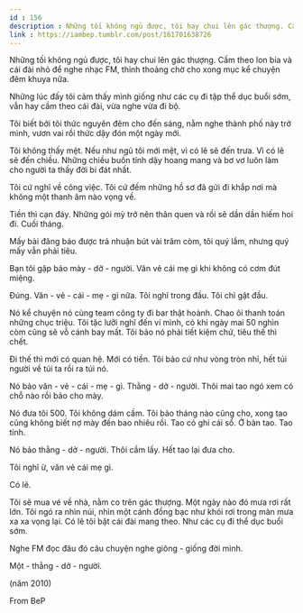 ```yaml
---
id : 156
description : Những tối không ngủ được, tôi hay chui lên gác thượng. Cầm theo lon bia và cái đài nhỏ để nghe nhạc FM, thỉnh thoảng chờ cho xong mục kể chuyện đêm khuya nữa.
link : https://iambep.tumblr.com/post/161701638726
---
```


Những tối không ngủ được, tôi hay chui lên gác thượng. Cầm theo lon bia
và cái đài nhỏ để nghe nhạc FM, thỉnh thoảng chờ cho xong mục kể chuyện
đêm khuya nữa.

Những lúc đấy tôi cảm thấy mình giống như các cụ đi tập thể dục buổi sớm,
vẫn hay cầm theo cái đài, vừa nghe vừa đi bộ.

Tôi biết bởi tôi thức nguyên đêm cho đến sáng, nằm nghe thành phố này trở
mình, vươn vai rồi thức dậy đón một ngày mới.

Tôi không thấy mệt. Nếu như ngủ tôi mới mệt, vì có lẽ sẽ đến trưa. Vì có
lẽ sẽ đến chiều. Những chiều buồn tỉnh dậy hoang mang và bơ vơ luôn làm
cho người ta thấy đời bi đát nhất.

Tôi cứ nghĩ về công việc. Tôi cứ đếm những hồ sơ đã gửi đi khắp nơi mà không
một thanh âm nào vọng về.

Tiền thì cạn đáy. Những gói mỳ trở nên thân quen và rồi sẽ dần dần hiếm
hoi đi. Cuối tháng.

Mấy bài đăng báo được trả nhuận bút vài trăm còm, tôi quý lắm, nhưng quý
mấy vẫn phải tiêu.

Bạn tôi gặp bảo mày - dở - người. Văn vẻ cái mẹ gì khi không có cơm đút
miệng.

Đúng. Văn - vẻ - cái - mẹ - gì nữa. Tôi nghĩ trong đầu. Tôi chỉ gật đầu.

Nó kể chuyện nó cùng team công ty đi bar thật hoành. Chao ôi thanh toán
những chục triệu. Tôi tặc lưỡi nghĩ đến ví mình, có khi ngày mai 50 nghìn
còm cũng sẽ vỗ cánh bay mất. Tôi bảo nó phải tiết kiệm chứ, tiêu thế thì
chết.

Đi thế thì mới có quan hệ. Mới có tiền. Tôi bảo cứ như vòng tròn nhỉ, hết
túi người về túi ta rồi ra túi nó.

Nó bảo văn - vẻ - cái - mẹ - gì. Thằng - dở - người. Thôi mai tao ngó xem
có chỗ nào rồi bảo cho mày.

Nó đưa tôi 500. Tôi không dám cầm. Tôi bảo tháng nào cũng cho, xong tao
cũng không biết nợ mày đến bao nhiêu rồi. Tao có ghi cái sổ. Ở bàn tao.
Tao tính.

Nó bảo thằng - dở - người. Thôi cầm lấy. Hết tao lại đưa cho.

Tôi nghĩ ừ, văn vẻ cái mẹ gì.

Có lẽ.

Tôi sẽ mua vé về nhà, nằm co trên gác thượng. Một ngày nào đó mưa rơi rất
lớn. Tôi ngó ra nhìn núi, nhìn một cánh đồng bạc như khói rơi trong màn
mưa xa xa vọng lại. Có lẽ tôi bật cái đài mang theo. Như các cụ đi thể dục
buổi sớm.

Nghe FM đọc đâu đó câu chuyện nghe giông - giống đời mình.

Một - thằng - dở - người.

(năm 2010)

From BeP